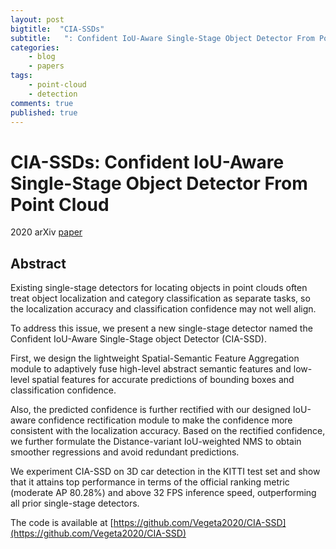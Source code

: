 ```yaml
---
layout: post
bigtitle:  "CIA-SSDs"
subtitle:   ": Confident IoU-Aware Single-Stage Object Detector From Point Cloud"
categories:
    - blog
    - papers
tags:
    - point-cloud
    - detection
comments: true
published: true
---
```


# CIA-SSDs: Confident IoU-Aware Single-Stage Object Detector From Point Cloud

2020 arXiv [paper](https://arxiv.org/pdf/2012.03015.pdf)

## Abstract

Existing single-stage detectors for locating objects in point clouds often treat object localization and category classification as separate tasks, so the localization accuracy and classification confidence may not well align.  

To address this issue, we present a new single-stage detector named the Confident IoU-Aware Single-Stage object Detector (CIA-SSD).

First, we design the lightweight Spatial-Semantic Feature Aggregation module to adaptively fuse high-level abstract semantic features and low-level spatial features for accurate predictions of bounding boxes and classification confidence.

Also, the predicted confidence is further rectified with our designed IoU-aware confidence rectification module to make the confidence more consistent with the localization accuracy.
Based on the rectified confidence, we further formulate the Distance-variant IoU-weighted NMS to obtain smoother regressions and avoid redundant predictions.  

We experiment CIA-SSD on 3D car detection in the KITTI test set and show that it attains top performance in terms of the official ranking metric (moderate AP 80.28%) and above 32 FPS inference
speed, outperforming all prior single-stage detectors.

The code is available at [https://github.com/Vegeta2020/CIA-SSD](https://github.com/Vegeta2020/CIA-SSD)
